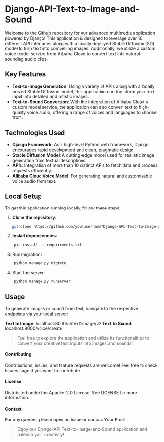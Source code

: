 

# Django-API-Text-to-Image-and-Sound

Welcome to the Github repository for our advanced multimedia application powered by Django! This application is designed to leverage over 10 different API interfaces along with a locally deployed Stable Diffusion (SD) model to turn text into compelling images. Additionally, we utilize a custom voice model service from Alibaba Cloud to convert text into natural-sounding audio clips.

## Key Features
- **Text-to-Image Generation**: Using a variety of APIs along with a locally hosted Stable Diffusion model, this application can transform your text input into detailed and artistic images.
- **Text-to-Sound Conversion**: With the integration of Alibaba Cloud's custom model service, the application can also convert text to high-quality voice audio, offering a range of voices and languages to choose from.

## Technologies Used
- **Django Framework**: As a high-level Python web framework, Django encourages rapid development and clean, pragmatic design.
- **Stable Diffusion Model**: A cutting-edge model used for realistic image generation from textual descriptions.
- **APIs**: Integration of more than 10 distinct APIs to fetch data and process requests efficiently.
- **Alibaba Cloud Voice Model**: For generating natural and customizable voice audio from text.

## Local Setup
To get this application running locally, follow these steps:
1. **Clone the repository**:
```bash
   git clone https://github.com/yourusername/Django-API-Text-to-Image-and-Sound.git
```

2.  **Install dependencies**:
```bash
    pip install -r requirements.txt
```

3. Run migrations:
```bash
    python manage.py migrate
```
4. Start the server:

```bash
    python manage.py runserver

```


## Usage


To generate images or sound from text, navigate to the respective endpoints via your local server:

**Text to Image**: localhost:8000/ai/text2image/v2
**Text to Sound**: localhost:8000/voice/create
> Feel free to explore the application and utilize its functionalities to convert your creative text inputs into images and sounds!

#### Contributing
Contributions, issues, and feature requests are welcome! Feel free to check Issues page if you want to contribute.

#### License
Distributed under the Apache-2.0  License. See LICENSE for more information.

#### Contact
For any queries, please open an issue or contact Your Email.

> Enjoy our Django-API-Text-to-Image-and-Sound application and unleash your creativity!